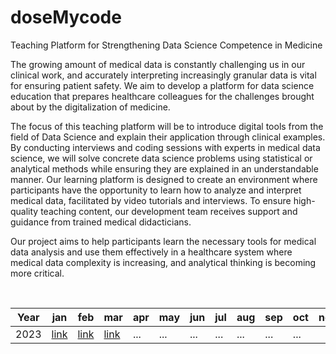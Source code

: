 # doseMycode

Teaching Platform for Strengthening Data Science Competence in Medicine

The growing amount of medical data is constantly challenging us in our clinical work, and accurately interpreting increasingly granular data is vital for ensuring patient safety. We aim to develop a platform for data science education that prepares healthcare colleagues for the challenges brought about by the digitalization of medicine.

The focus of this teaching platform will be to introduce digital tools from the field of Data Science and explain their application through clinical examples. By conducting interviews and coding sessions with experts in medical data science, we will solve concrete data science problems using statistical or analytical methods while ensuring they are explained in an understandable manner. Our learning platform is designed to create an environment where participants have the opportunity to learn how to analyze and interpret medical data, facilitated by video tutorials and interviews. To ensure high-quality teaching content, our development team receives support and guidance from trained medical didacticians.

Our project aims to help participants learn the necessary tools for medical data analysis and use them effectively in a healthcare system where medical data complexity is increasing, and analytical thinking is becoming more critical.

<br>

| Year | jan | feb | mar | apr | may | jun | jul | aug| sep| oct | nov | dec
| --- | --- | --- | --- | --- | --- | --- | --- | --- | --- | --- | --- | --- | 
| 2023 | [link](https://github.com/GrigorijSchleifer/codeNewbie/blob/main/2023/january.md) | [link](https://github.com/GrigorijSchleifer/codeNewbie/blob/main/2023/february.md) | [link](https://github.com/GrigorijSchleifer/codeNewbie/blob/main/2023/march.md) | ... | ... | ... | ... | ... | ... | ... |
